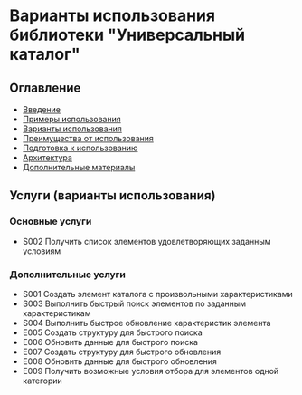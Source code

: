 # Варианты использования библиотеки "Универсальный каталог"

## Оглавление
- [Введение](./../readme.md)
- [Примеры использования](./example.md)
- [Варианты использования](./use-case.md)
- [Преимущества от использования](./benefits.md)
- [Подготовка к использованию](./preparatory-steps.md)
- [Архитектура](./inner-workings.md)
- [Дополнительные материалы](./additional.md)

## Услуги (варианты использования)

### Основные услуги

- S002 Получить список элементов удовлетворяющих заданным условиям

### Дополнительные услуги

- S001 Создать элемент каталога с произвольными характеристиками
- S003 Выполнить быстрый поиск элементов по заданным характеристикам
- S004 Выполнить быстрое обновление характеристик элемента
- E005 Создать структуру для быстрого поиска
- E006 Обновить данные для быстрого поиска
- E007 Создать структуру для быстрого обновления
- E008 Обновить данные для быстрого обновления
- E009 Получить возможные условия отбора для элементов одной категории
